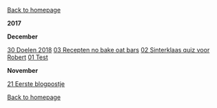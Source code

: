 [Back to homepage](https://bartfennema.github.io/)

**2017**

**December**

  [30     Doelen 2018](https://bartfennema.github.io/posts/20171230.html)
  [03     Recepten no bake oat bars](https://bartfennema.github.io/posts/20171203.html)
  [02     Sinterklaas quiz voor Robert](https://bartfennema.github.io/posts/20171202.html)
  [01     Test](https://bartfennema.github.io/posts/20171201.html)

**November**

  [21     Eerste blogpostje](https://bartfennema.github.io/posts/20171121.html)

[Back to homepage](https://bartfennema.github.io/)
